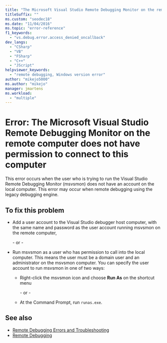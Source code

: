 ```yaml
---
title: "The Microsoft Visual Studio Remote Debugging Monitor on the remote computer does not have permission to connect to this computer"
titleSuffix: ""
ms.custom: "seodec18"
ms.date: "11/04/2016"
ms.topic: "error-reference"
f1_keywords:
  - "vs.debug.error.access_denied_oncallback"
dev_langs:
  - "CSharp"
  - "VB"
  - "FSharp"
  - "C++"
  - "JScript"
helpviewer_keywords:
  - "remote debugging, Windows version error"
author: "mikejo5000"
ms.author: "mikejo"
manager: jmartens
ms.workload:
  - "multiple"
---
```

# Error: The Microsoft Visual Studio Remote Debugging Monitor on the remote computer does not have permission to connect to this computer

This error occurs when the user who is trying to run the Visual Studio Remote Debugging Monitor (msvsmon) does not have an account on the local computer. This error may occur when remote debugging using the legacy debugging engine.

## To fix this problem

- Add a user account to the Visual Studio debugger host computer, with the same name and password as the user account running msvsmon on the remote computer,

   \- or -

- Run msvsmon as a user who has permission to call into the local computer. This means the user must be a domain user and an administrator on the msvsmon computer. You can specify the user account to run msvsmon in one of two ways:

  - Right-click the msvsmon icon and choose **Run As** on the shortcut menu

    \- or -

  - At the Command Prompt, run `runas.exe`.

## See also

- [Remote Debugging Errors and Troubleshooting](../debugger/remote-debugging-errors-and-troubleshooting.md)
- [Remote Debugging](../debugger/remote-debugging.md)